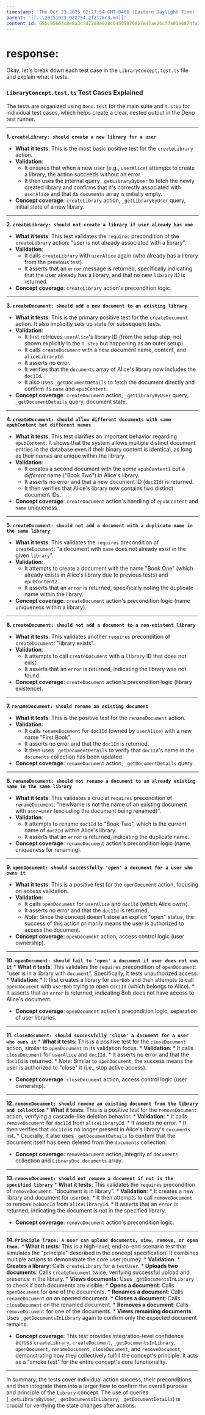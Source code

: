 ```yaml
---
timestamp: 'Thu Oct 23 2025 02:27:54 GMT-0400 (Eastern Daylight Time)'
parent: '[[..\20251023_022754.2f2120c3.md]]'
content_id: 65bc95664c8e8a3cfd72d8e028c045050768b7e47ae2bcf7a01e6874fa7cbe31
---
```


# response:

Okay, let's break down each test case in the `LibraryConcept.test.ts` file and explain what it tests.

### `LibraryConcept.test.ts` Test Cases Explained

The tests are organized using `Deno.test` for the main suite and `t.step` for individual test cases, which helps create a clear, nested output in the Deno test runner.

***

**1. `createLibrary: should create a new library for a user`**

* **What it tests**: This is the most basic positive test for the `createLibrary` action.
* **Validation**:
  * It ensures that when a new user (e.g., `userAlice`) attempts to create a library, the action succeeds without an error.
  * It then uses the internal query `_getLibraryByUser` to fetch the newly created library and confirms that it's correctly associated with `userAlice` and that its `documents` array is initially empty.
* **Concept coverage**: `createLibrary` action, `_getLibraryByUser` query, initial state of a new library.

***

**2. `createLibrary: should not create a library if user already has one`**

* **What it tests**: This test validates the `requires` precondition of the `createLibrary` action: "user is not already associated with a library".
* **Validation**:
  * It calls `createLibrary` with `userAlice` again (who already has a library from the previous test).
  * It asserts that an `error` message is returned, specifically indicating that the user already has a library, and that no new `library` ID is returned.
* **Concept coverage**: `createLibrary` action's precondition logic.

***

**3. `createDocument: should add a new document to an existing library`**

* **What it tests**: This is the primary positive test for the `createDocument` action. It also implicitly sets up state for subsequent tests.
* **Validation**:
  * It first retrieves `userAlice`'s library ID (from the setup step, not shown explicitly in the `t.step` but happening as an outer setup).
  * It calls `createDocument` with a new document name, content, and `aliceLibraryId`.
  * It asserts no error.
  * It verifies that the `documents` array of Alice's library now includes the `doc1Id`.
  * It also uses `_getDocumentDetails` to fetch the document directly and confirm its `name` and `epubContent`.
* **Concept coverage**: `createDocument` action, `_getLibraryByUser` query, `_getDocumentDetails` query, document state.

***

**4. `createDocument: should allow different documents with same epubContent but different names`**

* **What it tests**: This test clarifies an important behavior regarding `epubContent`. It shows that the system allows multiple distinct document entries in the database even if their binary content is identical, as long as their *names* are unique within the library.
* **Validation**:
  * It creates a second document with the *same* `epubContent1` but a *different* name ("Book Two") in Alice's library.
  * It asserts no error and that a new document ID (`doc2Id`) is returned.
  * It then verifies that Alice's library now contains two distinct document IDs.
* **Concept coverage**: `createDocument` action's handling of `epubContent` and `name` uniqueness.

***

**5. `createDocument: should not add a document with a duplicate name in the same library`**

* **What it tests**: This validates the `requires` precondition of `createDocument`: "a document with `name` does not already exist in the given `library`".
* **Validation**:
  * It attempts to create a document with the name "Book One" (which already exists in Alice's library due to previous tests) and `epubContent2`.
  * It asserts that an `error` is returned, specifically noting the duplicate name within the library.
* **Concept coverage**: `createDocument` action's precondition logic (name uniqueness within a library).

***

**6. `createDocument: should not add a document to a non-existent library`**

* **What it tests**: This validates another `requires` precondition of `createDocument`: "library exists".
* **Validation**:
  * It attempts to call `createDocument` with a `library` ID that does not exist.
  * It asserts that an `error` is returned, indicating the library was not found.
* **Concept coverage**: `createDocument` action's precondition logic (library existence).

***

**7. `renameDocument: should rename an existing document`**

* **What it tests**: This is the positive test for the `renameDocument` action.
* **Validation**:
  * It calls `renameDocument` for `doc1Id` (owned by `userAlice`) with a new name "First Book".
  * It asserts no error and that the `doc1Id` is returned.
  * It then uses `_getDocumentDetails` to verify that `doc1Id`'s name in the `documents` collection has been updated.
* **Concept coverage**: `renameDocument` action, `_getDocumentDetails` query.

***

**8. `renameDocument: should not rename a document to an already existing name in the same library`**

* **What it tests**: This validates a crucial `requires` precondition of `renameDocument`: "newName is not the name of an existing document with `user=user` (excluding the document being renamed)".
* **Validation**:
  * It attempts to rename `doc1Id` to "Book Two", which is the current name of `doc2Id` within Alice's library.
  * It asserts that an `error` is returned, indicating the duplicate name.
* **Concept coverage**: `renameDocument` action's precondition logic (name uniqueness for renaming).

***

**9. `openDocument: should successfully 'open' a document for a user who owns it`**

* **What it tests**: This is a positive test for the `openDocument` action, focusing on access validation.
* **Validation**:
  * It calls `openDocument` for `userAlice` and `doc1Id` (which Alice owns).
  * It asserts no error and that the `doc1Id` is returned.
  * *Note*: Since the concept doesn't store an explicit "open" status, the success of this action primarily means the user is authorized to access the document.
* **Concept coverage**: `openDocument` action, access control logic (user ownership).

***

**10. `openDocument: should fail to 'open' a document if user does not own it`**
\*   **What it tests**: This validates the `requires` precondition of `openDocument`: "user is in a library with `document`". Specifically, it tests unauthorized access.
\*   **Validation**:
\*   It first creates a library for `userBob` and then attempts to call `openDocument` with `userBob` trying to open `doc1Id` (which belongs to Alice).
\*   It asserts that an `error` is returned, indicating Bob does not have access to Alice's document.

* **Concept coverage**: `openDocument` action's precondition logic, separation of user libraries.

***

**11. `closeDocument: should successfully 'close' a document for a user who owns it`**
\*   **What it tests**: This is a positive test for the `closeDocument` action, similar to `openDocument` in its validation focus.
\*   **Validation**:
\*   It calls `closeDocument` for `userAlice` and `doc1Id`.
\*   It asserts no error and that the `doc1Id` is returned.
\*   *Note*: Similar to `openDocument`, the success means the user is authorized to "close" it (i.e., stop active access).

* **Concept coverage**: `closeDocument` action, access control logic (user ownership).

***

**12. `removeDocument: should remove an existing document from the library and collection`**
\*   **What it tests**: This is a positive test for the `removeDocument` action, verifying a cascade-like deletion behavior.
\*   **Validation**:
\*   It calls `removeDocument` for `doc1Id` from `aliceLibraryId`.
\*   It asserts no error.
\*   It then verifies that `doc1Id` is no longer present in Alice's library's `documents` list.
\*   Crucially, it also uses `_getDocumentDetails` to confirm that the document itself has been deleted from the `documents` collection.

* **Concept coverage**: `removeDocument` action, integrity of `documents` collection and `LibraryDoc.documents` array.

***

**13. `removeDocument: should not remove a document if not in the specified library`**
\*   **What it tests**: This validates the `requires` precondition of `removeDocument`: "document is in library".
\*   **Validation**:
\*   It creates a new library and document for `userBob`.
\*   It then attempts to call `removeDocument` to remove `bobDocId` from `aliceLibraryId`.
\*   It asserts that an `error` is returned, indicating the document is not in the specified library.

* **Concept coverage**: `removeDocument` action's precondition logic.

***

**14. `Principle Trace: A user can upload documents, view, remove, or open them.`**
\*   **What it tests**: This is a high-level, end-to-end scenario test that simulates the "principle" described in the concept specification. It combines multiple actions to demonstrate the core user journey.
\*   **Validation**:
\*   **Creates a library**: Calls `createLibrary` for a `testUser`.
\*   **Uploads two documents**: Calls `createDocument` twice, verifying successful upload and presence in the library.
\*   **Views documents**: Uses `_getDocumentsInLibrary` to check if both documents are visible.
\*   **Opens a document**: Calls `openDocument` for one of the documents.
\*   **Renames a document**: Calls `renameDocument` on an opened document.
\*   **Closes a document**: Calls `closeDocument` on the renamed document.
\*   **Removes a document**: Calls `removeDocument` for one of the documents.
\*   **Views remaining documents**: Uses `_getDocumentsInLibrary` again to confirm only the expected document remains.

* **Concept coverage**: This test provides integration-level confidence across `createLibrary`, `createDocument`, `_getDocumentsInLibrary`, `openDocument`, `renameDocument`, `closeDocument`, and `removeDocument`, demonstrating how they collectively fulfill the concept's principle. It acts as a "smoke test" for the entire concept's core functionality.

***

In summary, the tests cover individual action success, their preconditions, and then integrate them into a larger flow to confirm the overall purpose and principle of the `Library` concept. The use of queries (`_getLibraryByUser`, `_getDocumentsInLibrary`, `_getDocumentDetails`) is crucial for verifying the state changes after actions.
